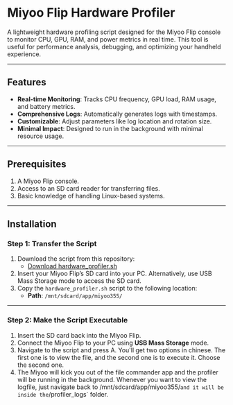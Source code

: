 # Miyoo Flip Hardware Profiler

A lightweight hardware profiling script designed for the Miyoo Flip console to monitor CPU, GPU, RAM, and power metrics in real time. This tool is useful for performance analysis, debugging, and optimizing your handheld experience.

---

## Features

- **Real-time Monitoring**: Tracks CPU frequency, GPU load, RAM usage, and battery metrics.
- **Comprehensive Logs**: Automatically generates logs with timestamps.
- **Customizable**: Adjust parameters like log location and rotation size.
- **Minimal Impact**: Designed to run in the background with minimal resource usage.

---

## Prerequisites

1. A Miyoo Flip console.
2. Access to an SD card reader for transferring files.
3. Basic knowledge of handling Linux-based systems.

---

## Installation

### Step 1: Transfer the Script

1. Download the script from this repository:
   - [Download hardware_profiler.sh](./hardware_profiler.sh)
2. Insert your Miyoo Flip’s SD card into your PC. Alternatively, use USB Mass Storage mode to access the SD card.
3. Copy the `hardware_profiler.sh` script to the following location:
   - **Path**: `/mnt/sdcard/app/miyoo355/`

---

### Step 2: Make the Script Executable

1. Insert the SD card back into the Miyoo Flip.
2. Connect the Miyoo Flip to your PC using **USB Mass Storage** mode.
3. Navigate to the script and press A. You'll get two options in chinese. The first one is to view the file, and the second one is to execute it.
	Choose the second one.
4. The Miyoo will kick you out of the file commander app and the profiler will be running in the background. Whenever you want to view the logfile,
	just navigate back to /mnt/sdcard/app/miyoo355/` and it will be inside the `/profiler_logs` folder. 
